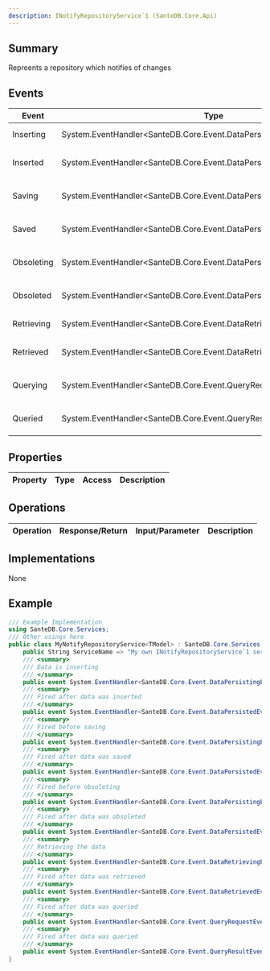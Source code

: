 ```yaml
---
description: INotifyRepositoryService`1 (SanteDB.Core.Api)
---
```


## Summary
Repreents a repository which notifies of changes

## Events

|Event|Type|Description|
|-|-|-|
|Inserting|System.EventHandler&lt;SanteDB.Core.Event.DataPersistingEventArgs&lt;TModel>>|Data is inserting|
|Inserted|System.EventHandler&lt;SanteDB.Core.Event.DataPersistedEventArgs&lt;TModel>>|Fired after data was inserted|
|Saving|System.EventHandler&lt;SanteDB.Core.Event.DataPersistingEventArgs&lt;TModel>>|Fired before saving|
|Saved|System.EventHandler&lt;SanteDB.Core.Event.DataPersistedEventArgs&lt;TModel>>|Fired after data was saved|
|Obsoleting|System.EventHandler&lt;SanteDB.Core.Event.DataPersistingEventArgs&lt;TModel>>|Fired before obsoleting|
|Obsoleted|System.EventHandler&lt;SanteDB.Core.Event.DataPersistedEventArgs&lt;TModel>>|Fired after data was obsoleted|
|Retrieving|System.EventHandler&lt;SanteDB.Core.Event.DataRetrievingEventArgs&lt;TModel>>|Retrieving the data|
|Retrieved|System.EventHandler&lt;SanteDB.Core.Event.DataRetrievedEventArgs&lt;TModel>>|Fired after data was retrieved|
|Querying|System.EventHandler&lt;SanteDB.Core.Event.QueryRequestEventArgs&lt;TModel>>|Fired after data was queried|
|Queried|System.EventHandler&lt;SanteDB.Core.Event.QueryResultEventArgs&lt;TModel>>|Fired after data was queried|

## Properties

|Property|Type|Access|Description|
|-|-|-|-|

## Operations

|Operation|Response/Return|Input/Parameter|Description|
|-|-|-|-|

## Implementations

None

## Example
```csharp
/// Example Implementation
using SanteDB.Core.Services;
/// Other usings here
public class MyNotifyRepositoryService<TModel> : SanteDB.Core.Services.INotifyRepositoryService<TModel> { 
	public String ServiceName => "My own INotifyRepositoryService`1 service";
	/// <summary>
	/// Data is inserting
	/// </summary>
	public event System.EventHandler<SanteDB.Core.Event.DataPersistingEventArgs<TModel>> Inserting;
	/// <summary>
	/// Fired after data was inserted
	/// </summary>
	public event System.EventHandler<SanteDB.Core.Event.DataPersistedEventArgs<TModel>> Inserted;
	/// <summary>
	/// Fired before saving
	/// </summary>
	public event System.EventHandler<SanteDB.Core.Event.DataPersistingEventArgs<TModel>> Saving;
	/// <summary>
	/// Fired after data was saved
	/// </summary>
	public event System.EventHandler<SanteDB.Core.Event.DataPersistedEventArgs<TModel>> Saved;
	/// <summary>
	/// Fired before obsoleting
	/// </summary>
	public event System.EventHandler<SanteDB.Core.Event.DataPersistingEventArgs<TModel>> Obsoleting;
	/// <summary>
	/// Fired after data was obsoleted
	/// </summary>
	public event System.EventHandler<SanteDB.Core.Event.DataPersistedEventArgs<TModel>> Obsoleted;
	/// <summary>
	/// Retrieving the data
	/// </summary>
	public event System.EventHandler<SanteDB.Core.Event.DataRetrievingEventArgs<TModel>> Retrieving;
	/// <summary>
	/// Fired after data was retrieved
	/// </summary>
	public event System.EventHandler<SanteDB.Core.Event.DataRetrievedEventArgs<TModel>> Retrieved;
	/// <summary>
	/// Fired after data was queried
	/// </summary>
	public event System.EventHandler<SanteDB.Core.Event.QueryRequestEventArgs<TModel>> Querying;
	/// <summary>
	/// Fired after data was queried
	/// </summary>
	public event System.EventHandler<SanteDB.Core.Event.QueryResultEventArgs<TModel>> Queried;
}
```
